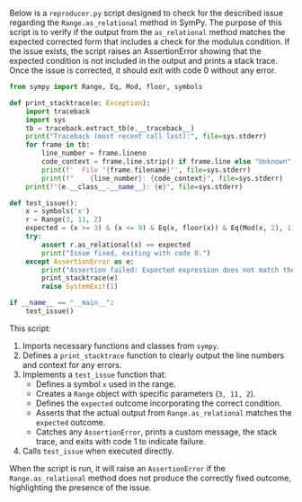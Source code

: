 Below is a `reproducer.py` script designed to check for the described issue regarding the `Range.as_relational` method in SymPy. The purpose of this script is to verify if the output from the `as_relational` method matches the expected corrected form that includes a check for the modulus condition. If the issue exists, the script raises an AssertionError showing that the expected condition is not included in the output and prints a stack trace. Once the issue is corrected, it should exit with code 0 without any error.

```python
from sympy import Range, Eq, Mod, floor, symbols

def print_stacktrace(e: Exception):
    import traceback
    import sys
    tb = traceback.extract_tb(e.__traceback__)
    print("Traceback (most recent call last):", file=sys.stderr)
    for frame in tb:
        line_number = frame.lineno
        code_context = frame.line.strip() if frame.line else "Unknown"
        print(f'  File "{frame.filename}"', file=sys.stderr)
        print(f"    {line_number}: {code_context}", file=sys.stderr)
    print(f"{e.__class__.__name__}: {e}", file=sys.stderr)

def test_issue():
    x = symbols('x')
    r = Range(3, 11, 2)
    expected = (x >= 3) & (x <= 9) & Eq(x, floor(x)) & Eq(Mod(x, 2), 1)
    try:
        assert r.as_relational(x) == expected
        print("Issue fixed, exiting with code 0.")
    except AssertionError as e:
        print("Assertion failed: Expected expression does not match the output from as_relational method.")
        print_stacktrace(e)
        raise SystemExit(1)

if __name__ == "__main__":
    test_issue()
```

This script:
1. Imports necessary functions and classes from `sympy`.
2. Defines a `print_stacktrace` function to clearly output the line numbers and context for any errors.
3. Implements a `test_issue` function that:
   - Defines a symbol `x` used in the range.
   - Creates a `Range` object with specific parameters (`3, 11, 2`).
   - Defines the `expected` outcome incorporating the correct condition.
   - Asserts that the actual output from `Range.as_relational` matches the `expected` outcome.
   - Catches any `AssertionError`, prints a custom message, the stack trace, and exits with code 1 to indicate failure.
4. Calls `test_issue` when executed directly.

When the script is run, it will raise an `AssertionError` if the `Range.as_relational` method does not produce the correctly fixed outcome, highlighting the presence of the issue.